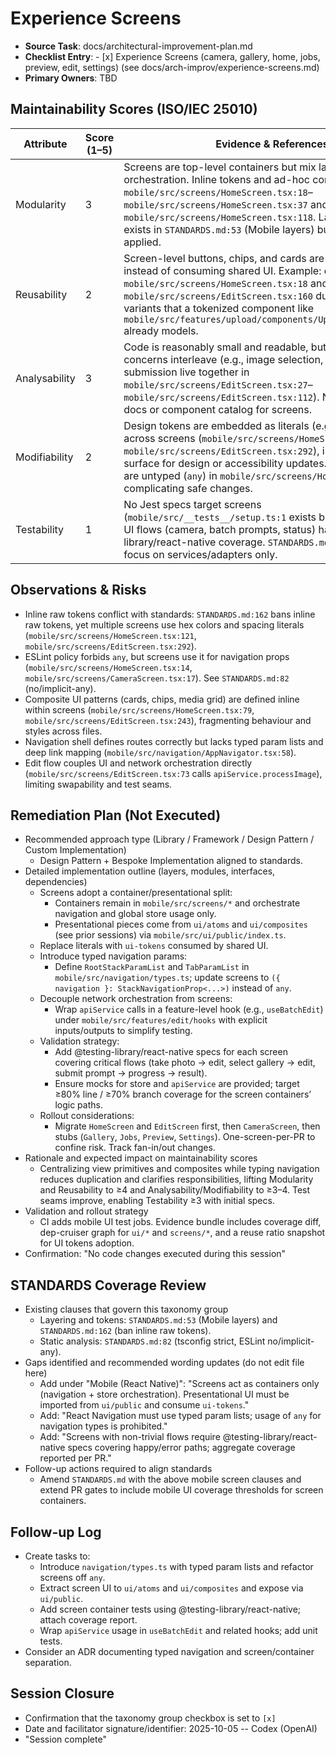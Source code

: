 # Experience Screens

- **Source Task**: docs/architectural-improvement-plan.md
- **Checklist Entry**: - [x] Experience Screens (camera, gallery, home, jobs, preview, edit, settings) (see docs/arch-improv/experience-screens.md)
- **Primary Owners**: TBD

## Maintainability Scores (ISO/IEC 25010)
| Attribute | Score (1–5) | Evidence & References |
|-----------|-------------|------------------------|
| Modularity | 3 | Screens are top-level containers but mix layout, styles, and orchestration. Inline tokens and ad-hoc composites appear in `mobile/src/screens/HomeScreen.tsx:18`–`mobile/src/screens/HomeScreen.tsx:37` and styles such as `mobile/src/screens/HomeScreen.tsx:118`. Layering guidance exists in `STANDARDS.md:53` (Mobile layers) but is not fully applied. |
| Reusability | 2 | Screen-level buttons, chips, and cards are reimplemented instead of consuming shared UI. Example: quick actions in `mobile/src/screens/HomeScreen.tsx:18` and CTA in `mobile/src/screens/EditScreen.tsx:160` duplicate button variants that a tokenized component like `mobile/src/features/upload/components/UploadButton.tsx:135` already models. |
| Analysability | 3 | Code is reasonably small and readable, but logic and view concerns interleave (e.g., image selection, form prompt, and submission live together in `mobile/src/screens/EditScreen.tsx:27`–`mobile/src/screens/EditScreen.tsx:112`). No module-level docs or component catalog for screens. |
| Modifiability | 2 | Design tokens are embedded as literals (e.g., `#007AFF`, `#34C759`) across screens (`mobile/src/screens/HomeScreen.tsx:23`, `mobile/src/screens/EditScreen.tsx:292`), increasing change surface for design or accessibility updates. Navigation types are untyped (`any`) in `mobile/src/screens/HomeScreen.tsx:14`, complicating safe changes. |
| Testability | 1 | No Jest specs target screens (`mobile/src/__tests__/setup.ts:1` exists but no `*.test.tsx`). UI flows (camera, batch prompts, status) have no @testing-library/react-native coverage. `STANDARDS.md:224` test gates focus on services/adapters only. |

## Observations & Risks
- Inline raw tokens conflict with standards: `STANDARDS.md:162` bans inline raw tokens, yet multiple screens use hex colors and spacing literals (`mobile/src/screens/HomeScreen.tsx:121`, `mobile/src/screens/EditScreen.tsx:292`).
- ESLint policy forbids `any`, but screens use it for navigation props (`mobile/src/screens/HomeScreen.tsx:14`, `mobile/src/screens/CameraScreen.tsx:17`). See `STANDARDS.md:82` (no/implicit-any).
- Composite UI patterns (cards, chips, media grid) are defined inline within screens (`mobile/src/screens/HomeScreen.tsx:79`, `mobile/src/screens/EditScreen.tsx:243`), fragmenting behaviour and styles across files.
- Navigation shell defines routes correctly but lacks typed param lists and deep link mapping (`mobile/src/navigation/AppNavigator.tsx:58`).
- Edit flow couples UI and network orchestration directly (`mobile/src/screens/EditScreen.tsx:73` calls `apiService.processImage`), limiting swapability and test seams.

## Remediation Plan (Not Executed)
- Recommended approach type (Library / Framework / Design Pattern / Custom Implementation)
  - Design Pattern + Bespoke Implementation aligned to standards.
- Detailed implementation outline (layers, modules, interfaces, dependencies)
  - Screens adopt a container/presentational split:
    - Containers remain in `mobile/src/screens/*` and orchestrate navigation and global store usage only.
    - Presentational pieces come from `ui/atoms` and `ui/composites` (see prior sessions) via `mobile/src/ui/public/index.ts`.
  - Replace literals with `ui-tokens` consumed by shared UI.
  - Introduce typed navigation params:
    - Define `RootStackParamList` and `TabParamList` in `mobile/src/navigation/types.ts`; update screens to `({ navigation }: StackNavigationProp<...>)` instead of `any`.
  - Decouple network orchestration from screens:
    - Wrap `apiService` calls in a feature-level hook (e.g., `useBatchEdit`) under `mobile/src/features/edit/hooks` with explicit inputs/outputs to simplify testing.
  - Validation strategy:
    - Add @testing-library/react-native specs for each screen covering critical flows (take photo → edit, select gallery → edit, submit prompt → progress → result).
    - Ensure mocks for store and `apiService` are provided; target ≥80% line / ≥70% branch coverage for the screen containers’ logic paths.
  - Rollout considerations:
    - Migrate `HomeScreen` and `EditScreen` first, then `CameraScreen`, then stubs (`Gallery`, `Jobs`, `Preview`, `Settings`). One-screen-per-PR to confine risk. Track fan-in/out changes.
- Rationale and expected impact on maintainability scores
  - Centralizing view primitives and composites while typing navigation reduces duplication and clarifies responsibilities, lifting Modularity and Reusability to ≥4 and Analysability/Modifiability to ≥3–4. Test seams improve, enabling Testability ≥3 with initial specs.
- Validation and rollout strategy
  - CI adds mobile UI test jobs. Evidence bundle includes coverage diff, dep-cruiser graph for `ui/*` and `screens/*`, and a reuse ratio snapshot for UI tokens adoption.
- Confirmation: "No code changes executed during this session"

## STANDARDS Coverage Review
- Existing clauses that govern this taxonomy group
  - Layering and tokens: `STANDARDS.md:53` (Mobile layers) and `STANDARDS.md:162` (ban inline raw tokens).
  - Static analysis: `STANDARDS.md:82` (tsconfig strict, ESLint no/implicit-any).
- Gaps identified and recommended wording updates (do not edit file here)
  - Add under "Mobile (React Native)": "Screens act as containers only (navigation + store orchestration). Presentational UI must be imported from `ui/public` and consume `ui-tokens`."
  - Add: "React Navigation must use typed param lists; usage of `any` for navigation types is prohibited."
  - Add: "Screens with non-trivial flows require @testing-library/react-native specs covering happy/error paths; aggregate coverage reported per PR."
- Follow-up actions required to align standards
  - Amend `STANDARDS.md` with the above mobile screen clauses and extend PR gates to include mobile UI coverage thresholds for screen containers.

## Follow-up Log
- Create tasks to:
  - Introduce `navigation/types.ts` with typed param lists and refactor screens off `any`.
  - Extract screen UI to `ui/atoms` and `ui/composites` and expose via `ui/public`.
  - Add screen container tests using @testing-library/react-native; attach coverage report.
  - Wrap `apiService` usage in `useBatchEdit` and related hooks; add unit tests.
- Consider an ADR documenting typed navigation and screen/container separation.

## Session Closure
- Confirmation that the taxonomy group checkbox is set to `[x]`
- Date and facilitator signature/identifier: 2025-10-05 -- Codex (OpenAI)
- "Session complete"


